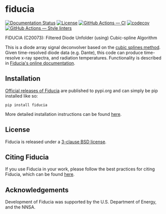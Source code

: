 # fiducia

[![Documentation Status](https://readthedocs.org/projects/fiducia/badge/?version=latest)](https://fiducia.readthedocs.io/en/latest/?badge=latest)
[![License](https://img.shields.io/badge/License-BSD%203--Clause-blue.svg)](https://fiducia.readthedocs.io/en/latest/license.html)
[![GitHub Actions — CI](https://github.com/lanl/fiducia/workflows/CI/badge.svg)](https://github.com/lanl/fiducia/actions?query=workflow%3ACI+branch%3Amain)
[![codecov](https://codecov.io/gh/lanl/fiducia/branch/main/graph/badge.svg)](https://codecov.io/gh/lanl/fiducia)
[![GitHub Actions — Style linters](https://github.com/lanl/fiducia/workflows/Style%20linters/badge.svg)](https://github.com/lanl/fiducia/actions?query=workflow%3AStyle-linters+branch%3Amain)

FIDUCIA (C20073): Filtered Diode Unfolder (using) Cubic-spline Algorithm

This is a diode array signal deconvolver based on the [cubic splines method](https://doi.org/10.1063/5.0002856). 
Given time-resolved diode data (e.g. Dante), this code can produce time-resolve x-ray 
spectra, and radiation temperatures. Functionality is described in [Fiducia's online documentation](https://fiducia.readthedocs.io/).


## Installation
[Official releases of Fiducia](https://pypi.org/project/fiducia/) are published to pypi.org and can simply be pip installed like so:
```
pip install fiducia
```

More detailed installation instructions can be found [here](https://fiducia.readthedocs.io/en/latest/install.html).


## License
Fiducia is released under a [3-clause BSD license](https://fiducia.readthedocs.io/en/latest/license.html).

## Citing Fiducia
If you use Fiducia in your work, please follow the best practices for citing Fiducia, which can be found [here](https://fiducia.readthedocs.io/en/latest/citing.html).

## Acknowledgements
Development of Fiducia was supported by the U.S. Department of Energy, and the NNSA.
